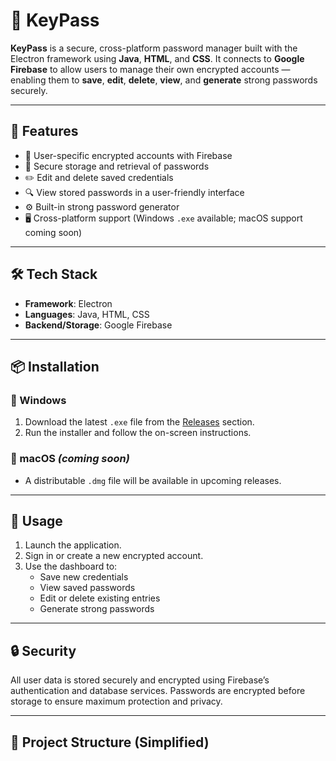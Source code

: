 # 🔐 KeyPass

**KeyPass** is a secure, cross-platform password manager built with the Electron framework using **Java**, **HTML**, and **CSS**. It connects to **Google Firebase** to allow users to manage their own encrypted accounts — enabling them to **save**, **edit**, **delete**, **view**, and **generate** strong passwords securely.

---

## 🚀 Features

- 🔐 User-specific encrypted accounts with Firebase
- 🔑 Secure storage and retrieval of passwords
- ✏️ Edit and delete saved credentials
- 🔍 View stored passwords in a user-friendly interface
- ⚙️ Built-in strong password generator
- 🖥️ Cross-platform support (Windows `.exe` available; macOS support coming soon)

---

## 🛠️ Tech Stack

- **Framework**: Electron
- **Languages**: Java, HTML, CSS
- **Backend/Storage**: Google Firebase

---

## 📦 Installation

### 🔧 Windows
1. Download the latest `.exe` file from the [Releases](https://github.com/georgetoum/KeyPass/releases) section.
2. Run the installer and follow the on-screen instructions.

### 🍎 macOS *(coming soon)*
- A distributable `.dmg` file will be available in upcoming releases.

---

## 🧪 Usage

1. Launch the application.
2. Sign in or create a new encrypted account.
3. Use the dashboard to:
   - Save new credentials
   - View saved passwords
   - Edit or delete existing entries
   - Generate strong passwords

---

## 🔒 Security

All user data is stored securely and encrypted using Firebase’s authentication and database services. Passwords are encrypted before storage to ensure maximum protection and privacy.

---

## 📁 Project Structure (Simplified)

